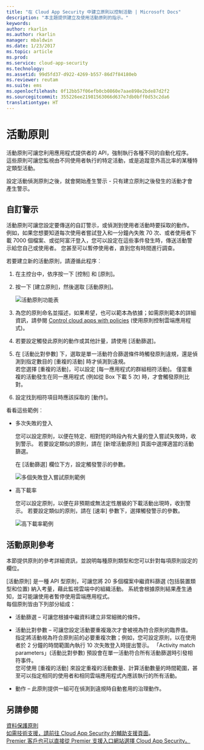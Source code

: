 ```yaml
---
title: "在 Cloud App Security 中建立原則以控制活動 | Microsoft Docs"
description: "本主題提供建立及使用活動原則的指示。"
keywords: 
author: rkarlin
ms.author: rkarlin
manager: mbaldwin
ms.date: 1/23/2017
ms.topic: article
ms.prod: 
ms.service: cloud-app-security
ms.technology: 
ms.assetid: 99d5fd37-d922-4269-b557-86d7f84180eb
ms.reviewer: reutam
ms.suite: ems
ms.openlocfilehash: 0f12bb57f06efb0cb0860e7aae898e2bde87d2f2
ms.sourcegitcommit: 355226ee21981563066d637e7db0bff0d53c2da6
translationtype: HT
---
```

# <a name="activity-policies"></a>活動原則
活動原則可讓您利用應用程式提供者的 API，強制執行各種不同的自動化程序。 這些原則可讓您監視由不同使用者執行的特定活動，或是追蹤意外高比率的某種特定類型活動。  
  
設定活動偵測原則之後，就會開始產生警示 - 只有建立原則之後發生的活動才會產生警示。
  
  
## <a name="custom-alerts"></a>自訂警示  
活動原則可讓您設定要傳送的自訂警示，或偵測到使用者活動時要採取的動作。 例如，如果您想要知道每次使用者嘗試登入和一分鐘內失敗 70 次、或者使用者下載 7000 個檔案、或從阿富汗登入，您可以設定在這些事件發生時，傳送活動警示給您自己或使用者。 您甚至可以暫停使用者，直到您有時間進行調查。  
  
若要建立新的活動原則，請遵循此程序︰  
  
1.  在主控台中，依序按一下 [控制] 和 [原則]。  
  
2.  按一下 [建立原則]，然後選取 [活動原則]。  
  
     ![活動原則功能表](./media/activity-policy-menu.png "活動原則功能表")  
  
3.  為您的原則命名並描述，如果希望，也可以範本為依據；如需原則範本的詳細資訊，請參閱 [Control cloud apps with policies](control-cloud-apps-with-policies.md) (使用原則控制雲端應用程式)。  
  
4.  若要設定觸發此原則的動作或其他計量，請使用 [活動篩選]。  
  
5.  在 [活動比對參數] 下，選取是單一活動符合篩選條件時觸發原則違規，還是偵測到指定數目的 [重複的活動] 時才偵測到違規。  
    若您選擇 [重複的活動]，可以設定 [每一應用程式的群組相符活動]。 僅當重複的活動發生在同一應用程式 (例如從 Box 下載 5 次) 時，才會觸發原則比對。  
  
6.  設定找到相符項目時應該採取的 [動作]。  
  
看看這些範例︰  
  
-   多次失敗的登入  
  
     您可以設定原則，以便在特定、相對短的時段內有大量的登入嘗試失敗時，收到警示。 若要設定類似的原則，請在 [新增活動原則] 頁面中選擇適當的活動篩選。  
  
     在 [活動篩選] 欄位下方，設定觸發警示的參數。  
  
     ![多個失敗登入嘗試原則範例](./media/multiple-failed-log-on-attempts-policy-example.png "多個失敗登入嘗試原則範例")  
  
-   高下載率  
  
     您可以設定原則，以便在非預期或無法定性層級的下載活動出現時，收到警示。 若要設定類似的原則，請在 [速率] 參數下，選擇觸發警示的參數。  
  
     ![高下載率範例](./media/high-download-rate-example.png "高下載率範例")  
  
  
## <a name="activity-policy-reference"></a>活動原則參考  
本節提供原則的參考詳細資訊，並說明每種原則類型和您可以針對每項原則設定的欄位。  
  
[活動原則] 是一種 API 型原則，可讓您將 20 多個檔案中繼資料篩選 (包括裝置類型和位置) 納入考量，藉此監視雲端中的組織活動。 系統會根據原則結果產生通知，並可能讓使用者暫停使用雲端應用程式。   
每個原則皆由下列部分組成：  
  
-   活動篩選 – 可讓您根據中繼資料建立非常細微的條件。  
  
-   活動比對參數 – 可讓您設定活動要重複幾次才會被視為符合原則的臨界值。  指定將活動視為符合原則前的必要重複次數；例如，您可設定原則，以在使用者於 2 分鐘的時間範圍內執行 10 次失敗登入時提出警示。  「Activity match parameters」(活動比對參數) 預設會在單一活動符合所有活動篩選時引發相符事件。   
您可使用 [重複的活動] 來設定重複的活動數量、計算活動數量的時間範圍，甚至可以指定相同的使用者和相同雲端應用程式內應該執行的所有活動。  
  
  
-   動作 – 此原則提供一組可在偵測到違規時自動套用的治理動作。  
## <a name="see-also"></a>另請參閱  
[資料保護原則](data-protection-policies.md)   
[如需技術支援，請前往 Cloud App Security 的輔助支援頁面](http://support.microsoft.com/oas/default.aspx?prid=16031)。   
[Premier 客戶也可以直接從 Premier 支援入口網站選擇 Cloud App Security。](https://premier.microsoft.com/)  
  
  